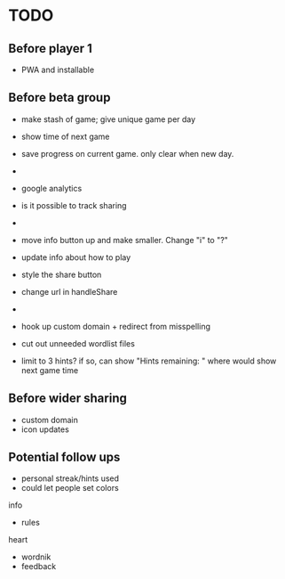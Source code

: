 # TODO

## Before player 1

- PWA and installable

## Before beta group

- make stash of game; give unique game per day
- show time of next game
- save progress on current game. only clear when new day.
- 
- google analytics
- is it possible to track sharing
- 
- move info button up and make smaller. Change "i" to "?"
- update info about how to play
- style the share button
- change url in handleShare
- 
- hook up custom domain + redirect from misspelling

- cut out unneeded wordlist files

- limit to 3 hints? if so, can show "Hints remaining: " where would show next game time

## Before wider sharing

- custom domain
- icon updates

## Potential follow ups

- personal streak/hints used
- could let people set colors


info

- rules

heart

- wordnik
- feedback
